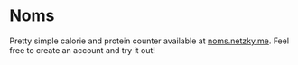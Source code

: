 # Noms

Pretty simple calorie and protein counter available at [noms.netzky.me](http://noms.netzky.me). Feel free to create an account and try it out!
